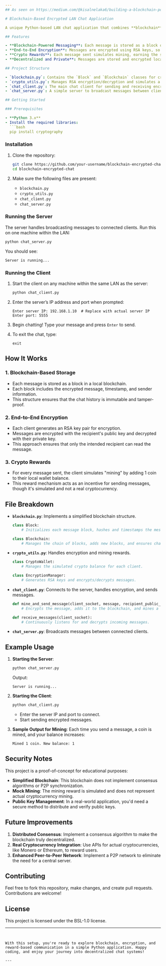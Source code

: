 ```yaml
---
## As seen on https://medium.com/@kisalnelaka6/building-a-blockchain-powered-encrypted-chat-application-with-python-103f116fad34

# Blockchain-Based Encrypted LAN Chat Application

A unique Python-based LAN chat application that combines **blockchain** technology for secure message storage, **end-to-end encryption** for privacy, and a **crypto-reward system** that simulates mining for each message sent.

## Features

- **Blockchain-Powered Messaging**: Each message is stored as a block on a local blockchain, ensuring tamper-proof and immutable chat history.
- **End-to-End Encryption**: Messages are encrypted using RSA keys, so only the intended recipient can decrypt and read them.
- **Crypto Rewards**: Each message sent simulates mining, earning the sender a small reward in their wallet.
- **Decentralized and Private**: Messages are stored and encrypted locally, with no reliance on a central server for message storage.

## Project Structure

- `blockchain.py`: Contains the `Block` and `Blockchain` classes for creating and managing the blockchain.
- `crypto_utils.py`: Manages RSA encryption/decryption and simulates a simple crypto wallet.
- `chat_client.py`: The main chat client for sending and receiving encrypted messages, mining rewards, and adding messages to the blockchain.
- `chat_server.py`: A simple server to broadcast messages between clients over the LAN.

## Getting Started

### Prerequisites

- **Python 3.x**
- Install the required libraries:
  ```bash
  pip install cryptography
  ```

### Installation

1. Clone the repository:
   ```bash
   git clone https://github.com/your-username/blockchain-encrypted-chat.git
   cd blockchain-encrypted-chat
   ```

2. Make sure the following files are present:
   - `blockchain.py`
   - `crypto_utils.py`
   - `chat_client.py`
   - `chat_server.py`

### Running the Server

The server handles broadcasting messages to connected clients. Run this on one machine within the LAN:

```bash
python chat_server.py
```

You should see:
```
Server is running...
```

### Running the Client

1. Start the client on any machine within the same LAN as the server:
   ```bash
   python chat_client.py
   ```
2. Enter the server’s IP address and port when prompted:
   ```
   Enter server IP: 192.168.1.10  # Replace with actual server IP
   Enter port: 5555
   ```
3. Begin chatting! Type your message and press `Enter` to send.

4. To exit the chat, type:
   ```
   exit
   ```

## How It Works

### 1. Blockchain-Based Storage
   - Each message is stored as a block in a local blockchain.
   - Each block includes the encrypted message, timestamp, and sender information.
   - This structure ensures that the chat history is immutable and tamper-proof.

### 2. End-to-End Encryption
   - Each client generates an RSA key pair for encryption.
   - Messages are encrypted with the recipient's public key and decrypted with their private key.
   - This approach ensures that only the intended recipient can read the message.

### 3. Crypto Rewards
   - For every message sent, the client simulates "mining" by adding 1 coin to their local wallet balance.
   - This reward mechanism acts as an incentive for sending messages, though it's simulated and not a real cryptocurrency.

## File Breakdown

- **`blockchain.py`**: Implements a simplified blockchain structure.
  ```python
  class Block:
      # Initializes each message block, hashes and timestamps the message data.

  class Blockchain:
      # Manages the chain of blocks, adds new blocks, and ensures chain validity.
  ```

- **`crypto_utils.py`**: Handles encryption and mining rewards.
  ```python
  class CryptoWallet:
      # Manages the simulated crypto balance for each client.

  class EncryptionManager:
      # Generates RSA keys and encrypts/decrypts messages.
  ```

- **`chat_client.py`**: Connects to the server, handles encryption, and sends messages.
  ```python
  def mine_and_send_message(client_socket, message, recipient_public_key):
      # Encrypts the message, adds it to the blockchain, and mines a reward.

  def receive_messages(client_socket):
      # Continuously listens for and decrypts incoming messages.
  ```

- **`chat_server.py`**: Broadcasts messages between connected clients.

## Example Usage

1. **Starting the Server**:
   ```bash
   python chat_server.py
   ```
   Output:
   ```
   Server is running...
   ```

2. **Starting the Client**:
   ```bash
   python chat_client.py
   ```
   - Enter the server IP and port to connect.
   - Start sending encrypted messages.

3. **Sample Output for Mining**:
   Each time you send a message, a coin is mined, and your balance increases:
   ```
   Mined 1 coin. New balance: 1
   ```

## Security Notes

This project is a proof-of-concept for educational purposes:
- **Simplified Blockchain**: This blockchain does not implement consensus algorithms or P2P synchronization.
- **Mock Mining**: The mining reward is simulated and does not represent actual cryptocurrency mining.
- **Public Key Management**: In a real-world application, you'd need a secure method to distribute and verify public keys.

## Future Improvements

1. **Distributed Consensus**: Implement a consensus algorithm to make the blockchain truly decentralized.
2. **Real Cryptocurrency Integration**: Use APIs for actual cryptocurrencies, like Monero or Ethereum, to reward users.
3. **Enhanced Peer-to-Peer Network**: Implement a P2P network to eliminate the need for a central server.

## Contributing

Feel free to fork this repository, make changes, and create pull requests. Contributions are welcome!

## License

This project is licensed under the BSL-1.0 license.

---
```


With this setup, you're ready to explore blockchain, encryption, and reward-based communication in a simple Python application. Happy coding, and enjoy your journey into decentralized chat systems!

---
